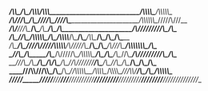 _______/\\\\\_____________________/\\\_________________________/\\\\\\_____/\\\\\\________________________________/\\\\\\\\\_____/\\\\\\\\\\\_        
 _____/\\\///\\\__________________\/\\\________________________\////\\\____\////\\\______________________________/\\\\\\\\\\\\\__\/////\\\///__       
  ___/\\\/__\///\\\______/\\\______\/\\\___________________________\/\\\_______\/\\\_____________________________/\\\/////////\\\_____\/\\\_____      
   __/\\\______\//\\\__/\\\\\\\\\\\_\/\\\_____________/\\\\\\\\_____\/\\\_______\/\\\________/\\\\\______________\/\\\_______\/\\\_____\/\\\_____     
    _\/\\\_______\/\\\_\////\\\////__\/\\\\\\\\\\____/\\\/////\\\____\/\\\_______\/\\\______/\\\///\\\____________\/\\\\\\\\\\\\\\\_____\/\\\_____    
     _\//\\\______/\\\_____\/\\\______\/\\\/////\\\__/\\\\\\\\\\\_____\/\\\_______\/\\\_____/\\\__\//\\\___________\/\\\/////////\\\_____\/\\\_____   
      __\///\\\__/\\\_______\/\\\_/\\__\/\\\___\/\\\_\//\\///////______\/\\\_______\/\\\____\//\\\__/\\\____________\/\\\_______\/\\\_____\/\\\_____  
       ____\///\\\\\/________\//\\\\\___\/\\\___\/\\\__\//\\\\\\\\\\__/\\\\\\\\\__/\\\\\\\\\__\///\\\\\/_____________\/\\\_______\/\\\__/\\\\\\\\\\\_ 
        ______\/////___________\/////____\///____\///____\//////////__\/////////__\/////////_____\/////_______________\///________\///__\///////////__